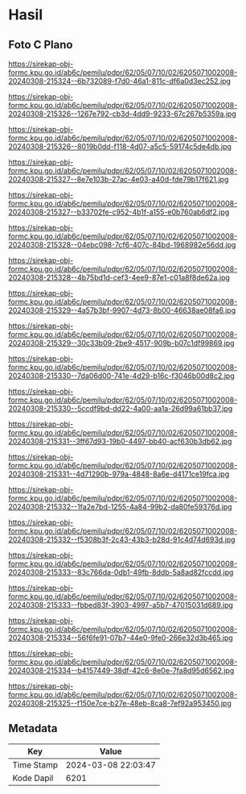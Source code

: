# Hasil

## Foto C Plano

https://sirekap-obj-formc.kpu.go.id/ab6c/pemilu/pdpr/62/05/07/10/02/6205071002008-20240308-215324--6b732089-f7d0-46a1-811c-df6a0d3ec252.jpg

https://sirekap-obj-formc.kpu.go.id/ab6c/pemilu/pdpr/62/05/07/10/02/6205071002008-20240308-215326--1267e792-cb3d-4dd9-9233-67c267b5359a.jpg

https://sirekap-obj-formc.kpu.go.id/ab6c/pemilu/pdpr/62/05/07/10/02/6205071002008-20240308-215326--8019b0dd-f118-4d07-a5c5-59174c5de4db.jpg

https://sirekap-obj-formc.kpu.go.id/ab6c/pemilu/pdpr/62/05/07/10/02/6205071002008-20240308-215327--8e7e103b-27ac-4e03-a40d-fde79b17f621.jpg

https://sirekap-obj-formc.kpu.go.id/ab6c/pemilu/pdpr/62/05/07/10/02/6205071002008-20240308-215327--b33702fe-c952-4b1f-a155-e0b760ab6df2.jpg

https://sirekap-obj-formc.kpu.go.id/ab6c/pemilu/pdpr/62/05/07/10/02/6205071002008-20240308-215328--04ebc098-7cf6-407c-84bd-1968982e56dd.jpg

https://sirekap-obj-formc.kpu.go.id/ab6c/pemilu/pdpr/62/05/07/10/02/6205071002008-20240308-215328--4b75bd1d-cef3-4ee9-87e1-c01a8f8de62a.jpg

https://sirekap-obj-formc.kpu.go.id/ab6c/pemilu/pdpr/62/05/07/10/02/6205071002008-20240308-215329--4a57b3bf-9907-4d73-8b00-46638ae08fa6.jpg

https://sirekap-obj-formc.kpu.go.id/ab6c/pemilu/pdpr/62/05/07/10/02/6205071002008-20240308-215329--30c33b09-2be9-4517-909b-b07c1df99869.jpg

https://sirekap-obj-formc.kpu.go.id/ab6c/pemilu/pdpr/62/05/07/10/02/6205071002008-20240308-215330--7da06d00-741e-4d29-b16c-f3046b00d8c2.jpg

https://sirekap-obj-formc.kpu.go.id/ab6c/pemilu/pdpr/62/05/07/10/02/6205071002008-20240308-215330--5ccdf9bd-dd22-4a00-aa1a-26d99a61bb37.jpg

https://sirekap-obj-formc.kpu.go.id/ab6c/pemilu/pdpr/62/05/07/10/02/6205071002008-20240308-215331--3ff67d93-19b0-4497-bb40-acf630b3db62.jpg

https://sirekap-obj-formc.kpu.go.id/ab6c/pemilu/pdpr/62/05/07/10/02/6205071002008-20240308-215331--4d71290b-979a-4848-8a6e-d4171ce19fca.jpg

https://sirekap-obj-formc.kpu.go.id/ab6c/pemilu/pdpr/62/05/07/10/02/6205071002008-20240308-215332--1fa2e7bd-1255-4a84-99b2-da80fe59376d.jpg

https://sirekap-obj-formc.kpu.go.id/ab6c/pemilu/pdpr/62/05/07/10/02/6205071002008-20240308-215332--f5308b3f-2c43-43b3-b28d-91c4d74d693d.jpg

https://sirekap-obj-formc.kpu.go.id/ab6c/pemilu/pdpr/62/05/07/10/02/6205071002008-20240308-215333--83c766da-0db1-49fb-8ddb-5a8ad82fccdd.jpg

https://sirekap-obj-formc.kpu.go.id/ab6c/pemilu/pdpr/62/05/07/10/02/6205071002008-20240308-215333--fbbed83f-3903-4997-a5b7-47015031d689.jpg

https://sirekap-obj-formc.kpu.go.id/ab6c/pemilu/pdpr/62/05/07/10/02/6205071002008-20240308-215334--56f6fe91-07b7-44e0-9fe0-266e32d3b465.jpg

https://sirekap-obj-formc.kpu.go.id/ab6c/pemilu/pdpr/62/05/07/10/02/6205071002008-20240308-215334--b4157449-38df-42c6-8e0e-7fa8d95d6562.jpg

https://sirekap-obj-formc.kpu.go.id/ab6c/pemilu/pdpr/62/05/07/10/02/6205071002008-20240308-215325--f150e7ce-b27e-48eb-8ca8-7ef92a953450.jpg


## Metadata

| Key        | Value               |
| ---------- | ------------------- |
| Time Stamp | 2024-03-08 22:03:47 |
| Kode Dapil | 6201                |



